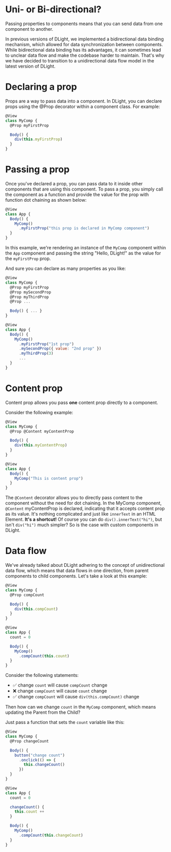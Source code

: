 # Uni- or Bi-directional?
Passing properties to components means that you can send data from one component to another.

In previous versions of DLight, we implemented a bidirectional data binding mechanism, which allowed for data synchronization between components. While bidirectional data binding has its advantages, it can sometimes lead to unclear data flow and make the codebase harder to maintain. That's why we have decided to transition to a unidirectional data flow model in the latest version of DLight.

# Declaring a prop
Props are a way to pass data into a component. In DLight, you can declare props using the @Prop decorator within a component class. For example:
```js
@View
class MyComp {
  @Prop myFirstProp

  Body() {
    div(this.myFirstProp)
  }
}
```

# Passing a prop
Once you've declared a prop, you can pass data to it inside other components that are using this component. To pass a prop, you simply call the component as a function and provide the value for the prop with function dot chaining as shown below:
```js
@View
class App {
  Body() {
    MyComp()
      .myFirstProp("this prop is declared in MyComp component")
  }
}
```
In this example, we're rendering an instance of the `MyComp` component within the `App` component and passing the string "Hello, DLight!" as the value for the `myFirstProp` prop.

And sure you can declare as many properties as you like:
```js
@View
class MyComp {
  @Prop myFirstProp
  @Prop mySecondProp
  @Prop myThirdProp
  @Prop ...

  Body() { ... }
}

@View
class App {
  Body() {
    MyComp()
      .myFirstProp("1st prop")
      .mySecondProp({ value: "2nd prop" })
      .myThirdProp(3)
      ...
  }
}
```

# Content prop
Content prop allows you pass **one** content prop directly to a component.

Consider the following example:

```javascript
@View
class MyComp {
  @Prop @Content myContentProp

  Body() {
    div(this.myContentProp)
  }
}

@View 
class App {
  Body() {
    MyComp("This is content prop")
  }
}
```

The `@Content` decorator allows you to directly pass content to the component without the need for dot chaining. In the MyComp component, `@Content` myContentProp is declared, indicating that it accepts content prop as its value. It's nothing complicated and just like `innerText` in an HTML Element. **It's a shortcut!** Of course you can do `div().innerText("hi")`, but isn't `div("hi")` much simpler? So is the case with custom components in DLight.


# Data flow
We've already talked about DLight adhering to the concept of unidirectional data flow, which means that data flows in one direction, from parent components to child components. Let's take a look at this example:
```js
@View
class MyComp {
  @Prop compCount

  Body() {
    div(this.compCount)
  }
}

@View
class App {
  count = 0

  Body() {
    MyComp()
      .compCount(this.count)
  }
}
```
Consider the following statements:
* ✅ change `count` will cause `compCount` change 
* ❌ change `compCount` will cause `count` change 
* ✅ change `compCount` will cause `div(this.compCount)` change

Then how can we change `count` in the `MyComp` component, which means updating the Parent from the Child?

Just pass a function that sets the `count` variable like this:

```js
@View
class MyComp {
  @Prop changeCount

  Body() {
    button("change count")
      .onclick(() => {
        this.changeCount()
      })
  }
}

@View
class App {
  count = 0

  changeCount() {
    this.count ++
  }

  Body() {
    MyComp()
      .compCount(this.changeCount)
  }
}
```